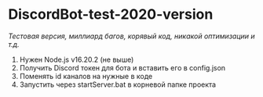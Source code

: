 # DiscordBot-test-2020-version

_Тестовая версия, миллиард багов, корявый код, никакой оптимизации и т.д._

1. Нужен Node.js v16.20.2 (не выше)
2. Получить Discord токен для бота и вставить его в config.json
3. Поменять id каналов на нужные в коде
4. Запустить через startServer.bat в корневой папке проекта
